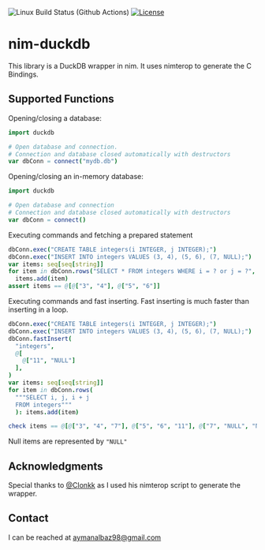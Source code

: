 ![Linux Build Status (Github Actions)](https://github.com/ayman-albaz/nim-duckdb/actions/workflows/install_and_test.yml/badge.svg) [![License](https://img.shields.io/badge/License-Apache%202.0-blue.svg)](https://opensource.org/licenses/Apache-2.0)

# nim-duckdb

This library is a DuckDB wrapper in nim. It uses nimterop to generate the C Bindings.


## Supported Functions

Opening/closing a database:
```Nim
import duckdb

# Open database and connection.
# Connection and database closed automatically with destructors
var dbConn = connect("mydb.db")
```

Opening/closing an in-memory database:
```Nim
import duckdb

# Open database and connection
# Connection and database closed automatically with destructors
var dbConn = connect()
```

Executing commands and fetching a prepared statement
```Nim
dbConn.exec("CREATE TABLE integers(i INTEGER, j INTEGER);")
dbConn.exec("INSERT INTO integers VALUES (3, 4), (5, 6), (7, NULL);")
var items: seq[seq[string]]
for item in dbConn.rows("SELECT * FROM integers WHERE i = ? or j = ?", 3, "6"):
  items.add(item)
assert items == @[@["3", "4"], @["5", "6"]]
```

Executing commands and fast inserting. Fast inserting is much faster than inserting in a loop.
```Nim
dbConn.exec("CREATE TABLE integers(i INTEGER, j INTEGER);")
dbConn.exec("INSERT INTO integers VALUES (3, 4), (5, 6), (7, NULL);")
dbConn.fastInsert(
  "integers",
  @[
    @["11", "NULL"]
  ],
)
var items: seq[seq[string]]
for item in dbConn.rows(
  """SELECT i, j, i + j
  FROM integers"""
  ): items.add(item)

check items == @[@["3", "4", "7"], @["5", "6", "11"], @["7", "NULL", "NULL"], @["11", "NULL", "NULL"]]
```

Null items are represented by `"NULL"`


## Acknowledgments
Special thanks to [@Clonkk](https://github.com/Clonkk/duckdb_wrapper) as I used his nimterop script to generate the wrapper.


## Contact
I can be reached at aymanalbaz98@gmail.com